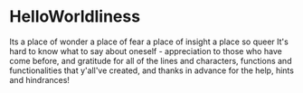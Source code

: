 # HelloWorldliness
Its a place of wonder a place of fear a place of insight a place so queer
It's hard to know what to say about oneself - appreciation to those who have come before, and gratitude for all of the lines and characters, functions and functionalities that y'all've created, and thanks in advance for the help, hints and hindrances!
